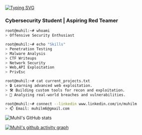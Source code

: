 [![Typing SVG](https://readme-typing-svg.herokuapp.com?font=Fira+Code&duration=1&color=2CF732&repeat=false&width=435&lines=root%40muhil%3A~%23+echo+%22%F0%9F%91%8B+Hi%2C+I'm+Muhil%22)](https://git.io/typing-svg)

### Cybersecurity Student | Aspiring Red Teamer  

```bash
root@muhil:~# whoami  
> Offensive Security Enthusiast  

root@muhil:~# echo "Skills"  
> Penetration Testing  
> Malware Analysis  
> CTF Writeups  
> Network Security  
> Web,API Exploitation
> PrivEsc

root@muhil:~# cat current_projects.txt  
> 🔒 Learning advanced web exploitation.  
> 🛠️ Building custom tools for recon and exploitation.  
> 🧩 Analyzing real-world breaches and vulnerabilities.  

root@muhil:~# connect --linkedin www.linkedin.com/in/muhilm
> 📫 Email: muhilm6@gmail.com

```

![Muhil's GitHub stats](https://github-readme-stats.vercel.app/api?username=stag-nant&show_icons=true&theme=radical)

[![Muhil's github activity graph](https://github-readme-activity-graph.vercel.app/graph?username=stag-nant&theme=redical)](https://github.com/stag-nant/github-readme-activity-graph)
